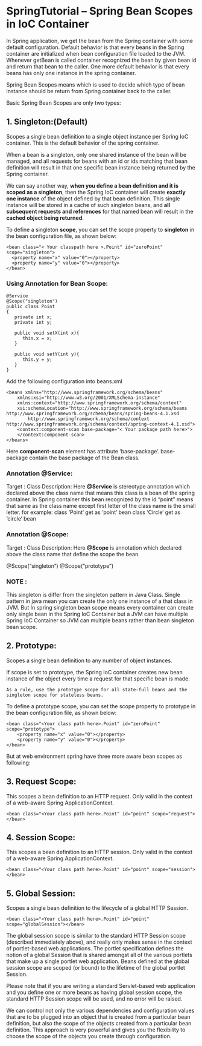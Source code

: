 # SpringTutorial – Spring Bean Scopes in IoC Container
In Spring application, we get the bean from the Spring container with some default configuration. Default behavior is that every beans in the Spring container are initialized when bean configuration file loaded to the JVM.  Whenever getBean is called container recognized the bean by given bean id and return that bean to the caller. One more default behavior is that every beans has only one instance in the spring container.

Spring Bean Scopes means which is used to decide which type of bean instance should be return from Spring container back to the caller. 

Basic Spring Bean Scopes are only two types:
## 1. Singleton:(Default)
Scopes a single bean definition to a single object instance per Spring IoC container. This is the default behavior of the spring container.

When a bean is a singleton, only one shared instance of the bean will be managed, and all requests for beans with an id or ids matching that bean definition will result in that one specific bean instance being returned by the Spring container.

We can say another way, <b>when you define a bean definition and it is scoped as a singleton</b>, then the Spring IoC container will create <b>exactly one instance</b> of the object defined by that bean definition. This single instance will be stored in a cache of such singleton beans, and <b>all subsequent requests and references</b> for that named bean will result in the <b>cached object being returned</b>.

To define a singleton <b>scope</b>, you can set the scope property to <b>singleton</b> in the bean configuration file, as shown below:
```
<bean class="< Your classpath here >.Point" id="zeroPoint" scope="singleton">
  <property name="x" value="0"></property>
  <property name="y" value="0"></property>
</bean>
```

### Using Annotation for Bean Scope:
```
@Service
@Scope("singleton")
public class Point
{
   private int x;
   private int y;
   
   public void setX(int x){
      this.x = x;
   }

   public void setY(int y){
      this.y = y;
   }
}
```
Add the following configuration into beans.xml
```
<beans xmlns="http://www.springframework.org/schema/beans"
	xmlns:xsi="http://www.w3.org/2001/XMLSchema-instance"
	xmlns:context="http://www.springframework.org/schema/context"
	xsi:schemaLocation="http://www.springframework.org/schema/beans http://www.springframework.org/schema/beans/spring-beans-4.1.xsd
		http://www.springframework.org/schema/context http://www.springframework.org/schema/context/spring-context-4.1.xsd">
	<context:component-scan base-package="< Your package path here>">
	</context:component-scan>
</beans>
```
Here <b>component-scan</b> element has attribute ‘base-package‘. base-package contain the base package of the Bean class.

### Annotation @Service:
Target : Class
Description:
Here <b>@Service</b> is stereotype annotation which declared above the class name that means this class is a bean of the spring container.
In Spring container this bean recognized by the id “point” means that same as the class name except first letter of the class name is the small letter.
for example: class ‘Point‘ get as ‘point‘ bean
                    class ‘Circle‘ get as ‘circle‘ bean

### Annotation @Scope:
Target : Class
Description:
Here <b>@Scope</b> is annotation which declared above the class name that define the scope the bean

 @Scope(“singleton”)
 @Scope(“prototype”)
 
### NOTE : 
This singleton is differ from the singleton pattern in Java Class. Single pattern in java mean you can create the only one instance of a that class in JVM. But In spring singleton bean scope means every container can create only single bean in the Spring IoC Container but a JVM can have multiple Spring IoC Container so JVM can multiple beans rather than bean singleton bean scope.

## 2. Prototype:
Scopes a single bean definition to any number of object instances.

If scope is set to prototype, the Spring IoC container creates new bean instance of the object every time a request for that specific bean is made. 
```
As a rule, use the prototype scope for all state-full beans and the singleton scope for stateless beans.
```

To define a prototype scope, you can set the scope property to prototype in the bean configuration file, as shown below:
```
<bean class="<Your class path here>.Point" id="zeroPoint" scope="prototype">
	<property name="x" value="0"></property>
  	<property name="y" value="0"></property>
</bean>
```

But at web environment spring have three more aware bean scopes as following: 
## 3. Request Scope:
This scopes a bean definition to an HTTP request. Only valid in the context of a web-aware Spring ApplicationContext.
```
<bean class="<Your class path here>.Point" id="point" scope="request"></bean>
```

## 4. Session Scope:
This scopes a bean definition to an HTTP session. Only valid in the context of a web-aware Spring ApplicationContext.
```
<bean class="<Your class path here>.Point" id="point" scope="session"></bean>
```

## 5. Global Session:
Scopes a single bean definition to the lifecycle of a global HTTP Session.
```
<bean class="<Your class path here>.Point" id="point" scope="globalSession"></bean>
```

The global session scope is similar to the standard HTTP Session scope (described immediately above), and really only makes sense in the context of portlet-based web applications. The portlet specification defines the notion of a global Session that is shared amongst all of the various portlets that make up a single portlet web application. Beans defined at the global session scope are scoped (or bound) to the lifetime of the global portlet Session.

Please note that if you are writing a standard Servlet-based web application and you define one or more beans as having global session scope, the standard HTTP Session scope will be used, and no error will be raised.




We can control not only the various dependencies and configuration values that are to be plugged into an object that is created from a particular bean definition, but also the scope of the objects created from a particular bean definition. This approach is very powerful and gives you the flexibility to choose the scope of the objects you create through configuration.




